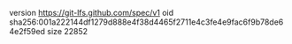 version https://git-lfs.github.com/spec/v1
oid sha256:001a222144df1279d888e4f38d4465f2711e4c3fe4e9fac6f9b78de64e2f59ed
size 22852
